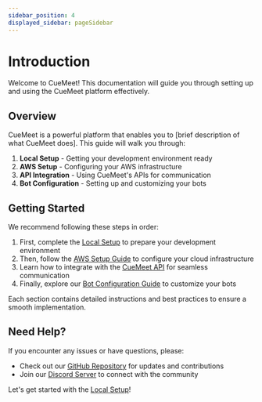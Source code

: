 ```yaml
---
sidebar_position: 4
displayed_sidebar: pageSidebar
---
```


# Introduction

Welcome to CueMeet! This documentation will guide you through setting up and using the CueMeet platform effectively.

## Overview

CueMeet is a powerful platform that enables you to [brief description of what CueMeet does]. This guide will walk you through:

1. **Local Setup** - Getting your development environment ready
2. **AWS Setup** - Configuring your AWS infrastructure
3. **API Integration** - Using CueMeet's APIs for communication
4. **Bot Configuration** - Setting up and customizing your bots

## Getting Started

We recommend following these steps in order:

1. First, complete the [Local Setup](./local-setup) to prepare your development environment
2. Then, follow the [AWS Setup Guide](./aws-setup) to configure your cloud infrastructure
3. Learn how to integrate with the [CueMeet API](./bot/api-info) for seamless communication
4. Finally, explore our [Bot Configuration Guide](./meeting-bots) to customize your bots

Each section contains detailed instructions and best practices to ensure a smooth implementation.

## Need Help?

If you encounter any issues or have questions, please:
- Check out our [GitHub Repository](https://github.com/CueMeet) for updates and contributions
- Join our [Discord Server](https://discord.gg/VXc6cuFU) to connect with the community


Let's get started with the [Local Setup](./local-setup)!